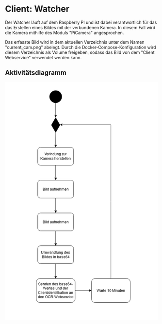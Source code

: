 # Client: Watcher

Der Watcher läuft auf dem Raspberry PI und ist dabei verantwortlich für das das Erstellen eines Bildes mit der verbundenen Kamera. In diesem Fall wird die Kamera mithilfe des Moduls "PiCamera" angesprochen.


Das erfasste Bild wird in dem aktuellen Verzeichnis unter dem Namen "current_cam.png" abelegt. Durch die Docker-Compose-Konfiguration wird diesem Verzeichnis als Volume freigeben, sodass das Bild von dem "Client Webservice" verwendet werden kann.

## Aktivitätsdiagramm
![Client Watcher Activity Diagram](./doc/client_watcher_activity_diagram.png)